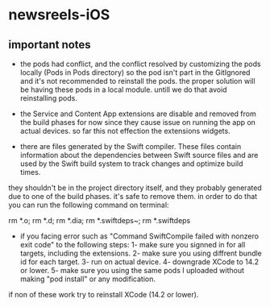 # newsreels-iOS

## important notes

- the pods had conflict, and the conflict resolved by customizing the pods locally (Pods in Pods directory) so the pod isn't part in the GitIgnored and it's not recommended to reinstall the pods.
the proper solution will be having these pods in a local module. untill we do that avoid reinstalling pods.

- the Service and Content App extensions are disable and removed from the build phases for now since they cause issue on running the app on actual devices. so far this not effection the extensions widgets.

- there are files generated by the Swift compiler. These files contain information about the dependencies between Swift source files and are used by the Swift build system to track changes and optimize build times.

they shouldn't be in the project directory itself, and they probably generated due to one of the build phases.
it's safe to remove them. in order to do that you can run the following command on terminal:

rm *.o; rm *.d; rm *.dia; rm *.swiftdeps~; rm *.swiftdeps

- if you facing error such as "Command SwiftCompile failed with nonzero exit code" to the following steps:
1- make sure you signned in for all targets, including the extensions.
2- make sure you using diffrent bundle id for each target.
3- run on actual device.
4- downgrade XCode to 14.2 or lower.
5- make sure you using the same pods I uploaded without making "pod install" or any modification.

if non of these work try to reinstall XCode (14.2 or lower).
